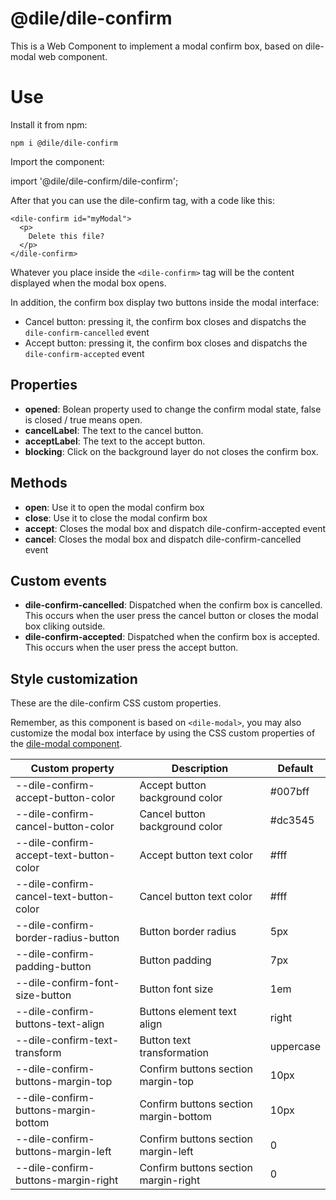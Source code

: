 # @dile/dile-confirm

This is a Web Component to implement a modal confirm box, based on dile-modal web component.

# Use

Install it from npm:

```
npm i @dile/dile-confirm
```

Import the component:

import '@dile/dile-confirm/dile-confirm';

After that you can use the dile-confirm tag, with a code like this:

```
<dile-confirm id="myModal">
  <p>
    Delete this file?
  </p>
</dile-confirm> 
```

Whatever you place inside the ```<dile-confirm>``` tag will be the content displayed when the modal box opens. 

In addition, the confirm box display two buttons inside the modal interface: 

- Cancel button: pressing it, the confirm box closes and dispatchs the ```dile-confirm-cancelled``` event
- Accept button: pressing it, the confirm box closes and dispatchs the ```dile-confirm-accepted``` event

## Properties

- **opened**: Bolean property used to change the confirm modal state, false is closed / true means open.
- **cancelLabel**: The text to the cancel button.
- **acceptLabel**: The text to the accept button.
- **blocking**: Click on the background layer do not closes the confirm box.

## Methods

- **open**: Use it to open the modal confirm box
- **close**: Use it to close the modal confirm box
- **accept**: Closes the modal box and dispatch dile-confirm-accepted event
- **cancel**: Closes the modal box and dispatch dile-confirm-cancelled event

## Custom events

- **dile-confirm-cancelled**: Dispatched when the confirm box is cancelled. This occurs when the user press the cancel button or closes the modal box cliking outside.
- **dile-confirm-accepted**: Dispatched when the confirm box is accepted. This occurs when the user press the accept button.

## Style customization

These are the dile-confirm CSS custom properties. 

Remember, as this component is based on ```<dile-modal>```, you may also customize the modal box interface by using the CSS custom properties of the [dile-modal component](https://github.com/Polydile/dile-components/tree/master/packages/dile-modal).

Custom property | Description | Default
----------------|-------------|---------
--dile-confirm-accept-button-color | Accept button background color | #007bff
--dile-confirm-cancel-button-color | Cancel button background color | #dc3545
--dile-confirm-accept-text-button-color | Accept button text color | #fff
--dile-confirm-cancel-text-button-color | Cancel button text color | #fff
--dile-confirm-border-radius-button | Button border radius | 5px
--dile-confirm-padding-button | Button padding | 7px
--dile-confirm-font-size-button | Button font size | 1em
--dile-confirm-buttons-text-align | Buttons element text align | right
--dile-confirm-text-transform  | Button text transformation | uppercase
--dile-confirm-buttons-margin-top | Confirm buttons section margin-top | 10px
--dile-confirm-buttons-margin-bottom | Confirm buttons section margin-bottom | 10px
--dile-confirm-buttons-margin-left | Confirm buttons section margin-left | 0
--dile-confirm-buttons-margin-right | Confirm buttons section margin-right | 0